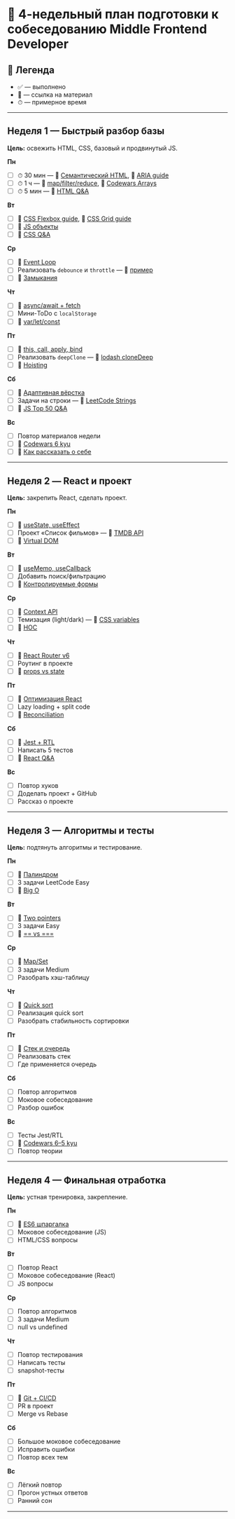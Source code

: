 # 📅 4-недельный план подготовки к собеседованию Middle Frontend Developer

## 📌 Легенда
- ✅ — выполнено
- 🔗 — ссылка на материал
- ⏱ — примерное время

---

## **Неделя 1 — Быстрый разбор базы**
**Цель:** освежить HTML, CSS, базовый и продвинутый JS.

**Пн**
- [ ] ⏱ 30 мин — 🔗 [Семантический HTML](https://developer.mozilla.org/ru/docs/Glossary/Semantics#%D0%B2_html), 🔗 [ARIA guide](https://developer.mozilla.org/ru/docs/Web/Accessibility/ARIA)
- [ ] ⏱ 1 ч — 🔗 [map/filter/reduce](https://learn.javascript.ru/array-methods), 🔗 [Codewars Arrays](https://www.codewars.com/collections/arrays)
- [ ] ⏱ 5 мин — 🔗 [HTML Q&A](https://github.com/yangshun/front-end-interview-handbook/blob/master/questions/html-questions.md)

**Вт**
- [ ] 🔗 [CSS Flexbox guide](https://css-tricks.com/snippets/css/a-guide-to-flexbox/), 🔗 [CSS Grid guide](https://css-tricks.com/snippets/css/complete-guide-grid/)
- [ ] 🔗 [JS объекты](https://learn.javascript.ru/object)
- [ ] 🔗 [CSS Q&A](https://github.com/yangshun/front-end-interview-handbook/blob/master/questions/css-questions.md)

**Ср**
- [ ] 🔗 [Event Loop](https://javascript.info/event-loop)
- [ ] Реализовать `debounce` и `throttle` — 🔗 [пример](https://www.freecodecamp.org/news/javascript-debounce-example/)
- [ ] 🔗 [Замыкания](https://javascript.info/closure)

**Чт**
- [ ] 🔗 [async/await + fetch](https://developer.mozilla.org/ru/docs/Learn/JavaScript/Asynchronous/Promises)
- [ ] Мини-ToDo с `localStorage`
- [ ] 🔗 [var/let/const](https://habr.com/ru/articles/450400/)

**Пт**
- [ ] 🔗 [this, call, apply, bind](https://javascript.info/object-methods)
- [ ] Реализовать `deepClone` — 🔗 [lodash cloneDeep](https://lodash.com/docs/4.17.15#cloneDeep)
- [ ] 🔗 [Hoisting](https://developer.mozilla.org/ru/docs/Glossary/Hoisting)

**Сб**
- [ ] 🔗 [Адаптивная вёрстка](https://web.dev/responsive-web-design-basics/)
- [ ] Задачи на строки — 🔗 [LeetCode Strings](https://leetcode.com/tag/string/)
- [ ] 🔗 [JS Top 50 Q&A](https://javascript.plainenglish.io/50-javascript-interview-questions-and-answers-9a50b3c0f8b5)

**Вс**
- [ ] Повтор материалов недели
- [ ] 🔗 [Codewars 6 kyu](https://www.codewars.com/kata/search/javascript?q=&r%5B%5D=-6&xids=completed)
- [ ] 🔗 [Как рассказать о себе](https://www.themuse.com/advice/tell-me-about-yourself-interview-question-answer-examples)

---

## **Неделя 2 — React и проект**
**Цель:** закрепить React, сделать проект.

**Пн**
- [ ] 🔗 [useState, useEffect](https://react.dev/reference/react)
- [ ] Проект «Список фильмов» — 🔗 [TMDB API](https://developer.themoviedb.org/)
- [ ] 🔗 [Virtual DOM](https://react.dev/learn/keeping-components-pure)

**Вт**
- [ ] 🔗 [useMemo, useCallback](https://react.dev/reference/react/useMemo)
- [ ] Добавить поиск/фильтрацию
- [ ] 🔗 [Контролируемые формы](https://react.dev/learn/sharing-state-between-components)

**Ср**
- [ ] 🔗 [Context API](https://react.dev/reference/react/useContext)
- [ ] Темизация (light/dark) — 🔗 [CSS variables](https://blog.logrocket.com/theming-react-components-css-variables/)
- [ ] 🔗 [HOC](https://reactpatterns.com/)

**Чт**
- [ ] 🔗 [React Router v6](https://reactrouter.com/en/main)
- [ ] Роутинг в проекте
- [ ] 🔗 [props vs state](https://react.dev/learn/passing-props-to-a-component)

**Пт**
- [ ] 🔗 [Оптимизация React](https://react.dev/learn/escape-hatches)
- [ ] Lazy loading + split code
- [ ] 🔗 [Reconciliation](https://react.dev/learn/referencing-values-with-refs)

**Сб**
- [ ] 🔗 [Jest + RTL](https://testing-library.com/docs/react-testing-library/intro/)
- [ ] Написать 5 тестов
- [ ] 🔗 [React Q&A](https://github.com/sudheerj/reactjs-interview-questions)

**Вс**
- [ ] Повтор хуков
- [ ] Доделать проект + GitHub
- [ ] Рассказ о проекте

---

## **Неделя 3 — Алгоритмы и тесты**
**Цель:** подтянуть алгоритмы и тестирование.

**Пн**
- [ ] 🔗 [Палиндром](https://leetcode.com/problems/valid-palindrome/)
- [ ] 3 задачи LeetCode Easy
- [ ] 🔗 [Big O](https://www.freecodecamp.org/news/big-o-notation/)

**Вт**
- [ ] 🔗 [Two pointers](https://leetcode.com/tag/two-pointers/)
- [ ] 3 задачи Easy
- [ ] 🔗 [== vs ===](https://developer.mozilla.org/ru/docs/Web/JavaScript/Equality_comparisons_and_sameness)

**Ср**
- [ ] 🔗 [Map/Set](https://javascript.info/map-set)
- [ ] 3 задачи Medium
- [ ] Разобрать хэш-таблицу

**Чт**
- [ ] 🔗 [Quick sort](https://www.programiz.com/dsa/quick-sort)
- [ ] Реализация quick sort
- [ ] Разобрать стабильность сортировки

**Пт**
- [ ] 🔗 [Стек и очередь](https://www.geeksforgeeks.org/stack-data-structure/)
- [ ] Реализовать стек
- [ ] Где применяется очередь

**Сб**
- [ ] Повтор алгоритмов
- [ ] Моковое собеседование
- [ ] Разбор ошибок

**Вс**
- [ ] Тесты Jest/RTL
- [ ] 🔗 [Codewars 6–5 kyu](https://www.codewars.com/kata/search/javascript?q=&r%5B%5D=-5&xids=completed)
- [ ] Повтор теории

---

## **Неделя 4 — Финальная отработка**
**Цель:** устная тренировка, закрепление.

**Пн**
- [ ] 🔗 [ES6 шпаргалка](https://devhints.io/es6)
- [ ] Моковое собеседование (JS)
- [ ] HTML/CSS вопросы

**Вт**
- [ ] Повтор React
- [ ] Моковое собеседование (React)
- [ ] JS вопросы

**Ср**
- [ ] Повтор алгоритмов
- [ ] 3 задачи Medium
- [ ] null vs undefined

**Чт**
- [ ] Повтор тестирования
- [ ] Написать тесты
- [ ] snapshot-тесты

**Пт**
- [ ] 🔗 [Git + CI/CD](https://www.atlassian.com/continuous-delivery/ci-vs-ci-vs-cd)
- [ ] PR в проект
- [ ] Merge vs Rebase

**Сб**
- [ ] Большое моковое собеседование
- [ ] Исправить ошибки
- [ ] Повтор всех тем

**Вс**
- [ ] Лёгкий повтор
- [ ] Прогон устных ответов
- [ ] Ранний сон

---
